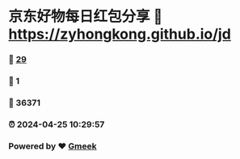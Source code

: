 # 京东好物每日红包分享 :link: https://zyhongkong.github.io/jd 
### :page_facing_up: [29](https://zyhongkong.github.io/jd/tag.html) 
### :speech_balloon: 1 
### :hibiscus: 36371 
### :alarm_clock: 2024-04-25 10:29:57 
### Powered by :heart: [Gmeek](https://github.com/Meekdai/Gmeek)
